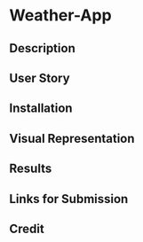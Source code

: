 # Weather-App

## Description


## User Story

## Installation

## Visual Representation

## Results

## Links for Submission


## Credit
